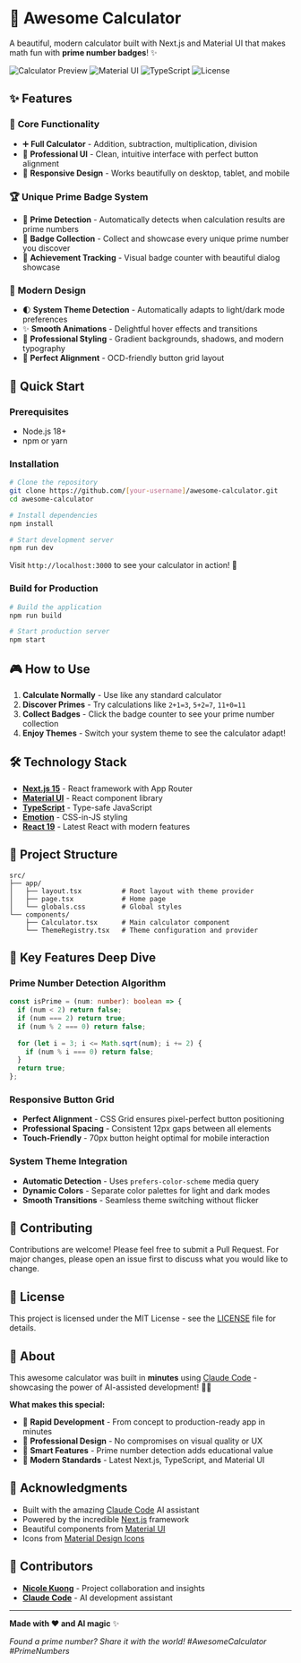 # 🧮 Awesome Calculator

A beautiful, modern calculator built with Next.js and Material UI that makes math fun with **prime number badges**! ✨

![Calculator Preview](https://img.shields.io/badge/Built%20with-Next.js%2015-black?style=flat-square&logo=next.js)
![Material UI](https://img.shields.io/badge/UI-Material%20UI-blue?style=flat-square&logo=mui)
![TypeScript](https://img.shields.io/badge/Language-TypeScript-blue?style=flat-square&logo=typescript)
![License](https://img.shields.io/badge/License-MIT-green?style=flat-square)

## ✨ Features

### 🎯 **Core Functionality**
- ➕ **Full Calculator** - Addition, subtraction, multiplication, division
- 🧮 **Professional UI** - Clean, intuitive interface with perfect button alignment
- 📱 **Responsive Design** - Works beautifully on desktop, tablet, and mobile

### 🏆 **Unique Prime Badge System**
- 🔢 **Prime Detection** - Automatically detects when calculation results are prime numbers
- 🌟 **Badge Collection** - Collect and showcase every unique prime number you discover
- 🎉 **Achievement Tracking** - Visual badge counter with beautiful dialog showcase

### 🎨 **Modern Design**
- 🌓 **System Theme Detection** - Automatically adapts to light/dark mode preferences
- ✨ **Smooth Animations** - Delightful hover effects and transitions
- 💎 **Professional Styling** - Gradient backgrounds, shadows, and modern typography
- 🎯 **Perfect Alignment** - OCD-friendly button grid layout

## 🚀 Quick Start

### Prerequisites
- Node.js 18+ 
- npm or yarn

### Installation

```bash
# Clone the repository
git clone https://github.com/[your-username]/awesome-calculator.git
cd awesome-calculator

# Install dependencies
npm install

# Start development server
npm run dev
```

Visit `http://localhost:3000` to see your calculator in action! 🎉

### Build for Production

```bash
# Build the application
npm run build

# Start production server
npm start
```

## 🎮 How to Use

1. **Calculate Normally** - Use like any standard calculator
2. **Discover Primes** - Try calculations like `2+1=3`, `5+2=7`, `11+0=11`
3. **Collect Badges** - Click the badge counter to see your prime number collection
4. **Enjoy Themes** - Switch your system theme to see the calculator adapt!

## 🛠️ Technology Stack

- **[Next.js 15](https://nextjs.org/)** - React framework with App Router
- **[Material UI](https://mui.com/)** - React component library
- **[TypeScript](https://www.typescriptlang.org/)** - Type-safe JavaScript
- **[Emotion](https://emotion.sh/)** - CSS-in-JS styling
- **[React 19](https://react.dev/)** - Latest React with modern features

## 📁 Project Structure

```
src/
├── app/
│   ├── layout.tsx          # Root layout with theme provider
│   ├── page.tsx            # Home page
│   └── globals.css         # Global styles
└── components/
    ├── Calculator.tsx      # Main calculator component
    └── ThemeRegistry.tsx   # Theme configuration and provider
```

## 🎨 Key Features Deep Dive

### Prime Number Detection Algorithm
```typescript
const isPrime = (num: number): boolean => {
  if (num < 2) return false;
  if (num === 2) return true;
  if (num % 2 === 0) return false;
  
  for (let i = 3; i <= Math.sqrt(num); i += 2) {
    if (num % i === 0) return false;
  }
  return true;
};
```

### Responsive Button Grid
- **Perfect Alignment** - CSS Grid ensures pixel-perfect button positioning
- **Professional Spacing** - Consistent 12px gaps between all elements
- **Touch-Friendly** - 70px button height optimal for mobile interaction

### System Theme Integration
- **Automatic Detection** - Uses `prefers-color-scheme` media query
- **Dynamic Colors** - Separate color palettes for light and dark modes
- **Smooth Transitions** - Seamless theme switching without flicker

## 🤝 Contributing

Contributions are welcome! Please feel free to submit a Pull Request. For major changes, please open an issue first to discuss what you would like to change.

## 📝 License

This project is licensed under the MIT License - see the [LICENSE](LICENSE) file for details.

## 🎯 About

This awesome calculator was built in **minutes** using [Claude Code](https://claude.ai/code) - showcasing the power of AI-assisted development! 🤖✨

**What makes this special:**
- 🚀 **Rapid Development** - From concept to production-ready app in minutes
- 🎨 **Professional Design** - No compromises on visual quality or UX
- 🧠 **Smart Features** - Prime number detection adds educational value
- 📱 **Modern Standards** - Latest Next.js, TypeScript, and Material UI

## 🌟 Acknowledgments

- Built with the amazing [Claude Code](https://claude.ai/code) AI assistant
- Powered by the incredible [Next.js](https://nextjs.org/) framework
- Beautiful components from [Material UI](https://mui.com/)
- Icons from [Material Design Icons](https://mui.com/material-ui/material-icons/)

## 👥 Contributors

- **[Nicole Kuong](https://github.com/nicolekuong)** - Project collaboration and insights
- **[Claude Code](https://claude.ai/code)** - AI development assistant

---

**Made with ❤️ and AI magic** ✨

*Found a prime number? Share it with the world! #AwesomeCalculator #PrimeNumbers*
